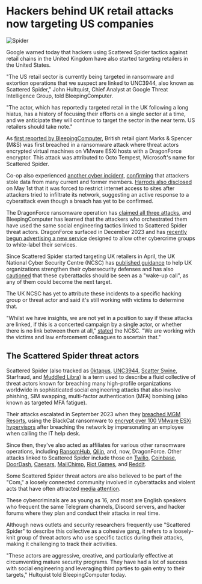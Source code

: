 # Hackers behind UK retail attacks now targeting US companies

![Spider](https://www.bleepstatic.com/content/hl-images/2025/05/14/spider_cyber.jpg)

Google warned today that hackers using Scattered Spider tactics against retail chains in the United Kingdom have also started targeting retailers in the United States.

"The US retail sector is currently being targeted in ransomware and extortion operations that we suspect are linked to UNC3944, also known as Scattered Spider," John Hultquist, Chief Analyst at Google Threat Intelligence Group, told BleepingComputer.

"The actor, which has reportedly targeted retail in the UK following a long hiatus, has a history of focusing their efforts on a single sector at a time, and we anticipate they will continue to target the sector in the near term. US retailers should take note."

As [first reported by BleepingComputer,](https://www.bleepingcomputer.com/news/security/marks-and-spencer-breach-linked-to-scattered-spider-ransomware-attack/) British retail giant Marks & Spencer (M&S) was first breached in a ransomware attack where threat actors encrypted virtual machines on VMware ESXi hosts with a DragonForce encryptor. This attack was attributed to Octo Tempest, Microsoft's name for Scattered Spider.

Co-op also experienced [another cyber incident](https://www.bleepingcomputer.com/news/security/uk-retailer-co-op-shuts-down-some-it-systems-after-hack-attempt/), [confirming](https://www.bleepingcomputer.com/news/security/co-op-confirms-data-theft-after-dragonforce-ransomware-claims-attack/) that attackers stole data from many current and former members. [Harrods also disclosed](https://www.bleepingcomputer.com/news/security/harrods-the-next-uk-retailer-targeted-in-a-cyberattack/) on May 1st that it was forced to restrict internet access to sites after attackers tried to infiltrate its network, suggesting an active response to a cyberattack even though a breach has yet to be confirmed.

The DragonForce ransomware operation ​​​​​has [claimed all three attacks](https://www.bleepingcomputer.com/news/security/co-op-confirms-data-theft-after-dragonforce-ransomware-claims-attack/), and BleepingComputer has learned that the attackers who orchestrated them have used the same social engineering tactics linked to Scattered Spider threat actors. DragonForce surfaced in December 2023 and has [recently begun advertising a new service](https://www.bleepingcomputer.com/news/security/dragonforce-expands-ransomware-model-with-white-label-branding-scheme/) designed to allow other cybercrime groups to white-label their services.

Since Scattered Spider started targeting UK retailers in April, the UK National Cyber Security Centre (NCSC) has [published guidance](https://www.bleepingcomputer.com/news/security/uk-shares-security-tips-after-major-retail-cyberattacks/) to help UK organizations strengthen their cybersecurity defenses and has also [cautioned](https://www.bleepingcomputer.com/news/security/uk-ncsc-cyberattacks-impacting-uk-retailers-are-a-wake-up-call/) that these cyberattacks should be seen as a "wake-up call", as any of them could become the next target.

The UK NCSC has yet to attribute these incidents to a specific hacking group or threat actor and said it's still working with victims to determine that.

"Whilst we have insights, we are not yet in a position to say if these attacks are linked, if this is a concerted campaign by a single actor, or whether there is no link between them at all," [stated](https://www.ncsc.gov.uk/blog-post/incidents-impacting-retailers) the NCSC. "We are working with the victims and law enforcement colleagues to ascertain that."

## The Scattered Spider threat actors

Scattered Spider (also tracked as [0ktapus](https://www.bleepingcomputer.com/news/security/twilio-hackers-hit-over-130-orgs-in-massive-okta-phishing-attack/), [UNC3944](https://www.mandiant.com/resources/blog/unc3944-sms-phishing-sim-swapping-ransomware), [Scatter Swine](https://www.bleepingcomputer.com/news/security/okta-one-time-mfa-passcodes-exposed-in-twilio-cyberattack/), Starfraud, and [Muddled Libra](https://unit42.paloaltonetworks.com/muddled-libra/)) is a term used to describe a fluid collective of threat actors known for breaching many high-profile organizations worldwide in sophisticated social engineering attacks that also involve phishing, SIM swapping, multi-factor authentication (MFA) bombing (also known as targeted MFA fatigue).

Their attacks escalated in September 2023 when they [breached MGM Resorts,](https://www.bleepingcomputer.com/news/security/mgm-resorts-shuts-down-it-systems-after-cyberattack/) using the BlackCat ransomware to [encrypt over 100 VMware ESXi hypervisors](https://www.bleepingcomputer.com/news/security/mgm-casinos-esxi-servers-allegedly-encrypted-in-ransomware-attack/) after breaching the network by impersonating an employee when calling the IT help desk.

Since then, they've also acted as affiliates for various other ransomware operations, including [RansomHub](https://reliaquest.com/blog/scattered-spider-x-ransomhub-a-new-partnership/), [Qilin](https://www.bleepingcomputer.com/news/security/microsoft-links-scattered-spider-hackers-to-qilin-ransomware-attacks/), and, now, DragonForce. Other attacks linked to Scattered Spider include those on [Twilio](https://www.bleepingcomputer.com/news/security/twilio-hackers-hit-over-130-orgs-in-massive-okta-phishing-attack/), [Coinbase](https://www.bleepingcomputer.com/news/security/coinbase-cyberattack-targeted-employees-with-fake-sms-alert/), [DoorDash](https://www.bleepingcomputer.com/news/security/doordash-discloses-new-data-breach-tied-to-twilio-hackers/), [Caesars](https://www.bleepingcomputer.com/news/security/caesars-entertainment-confirms-ransom-payment-customer-data-theft/), [MailChimp](https://www.bleepingcomputer.com/news/security/mailchimp-discloses-new-breach-after-employees-got-hacked/), [Riot Games](https://www.bleepingcomputer.com/news/security/riot-games-receives-ransom-demand-from-hackers-refuses-to-pay/), and [Reddit](https://www.bleepingcomputer.com/news/security/reddit-hackers-threaten-to-leak-data-stolen-in-february-breach/).

Some Scattered Spider threat actors are also believed to be part of the "Com," a loosely connected community involved in cyberattacks and violent acts that have often attracted [media attention](https://www.404media.co/high-life-hackers-national-menace-acg-the-comm-braiden-williams/).

These cybercriminals are as young as 16, and most are English speakers who frequent the same Telegram channels, Discord servers, and hacker forums where they plan and conduct their attacks in real time.

Although news outlets and security researchers frequently use "Scattered Spider" to describe this collective as a cohesive gang, it refers to a loosely-knit group of threat actors who use specific tactics during their attacks, making it challenging to track their activities.

"These actors are aggressive, creative, and particularly effective at circumventing mature security programs. They have had a lot of success with social engineering and leveraging third parties to gain entry to their targets," Hultquist told BleepingComputer today.